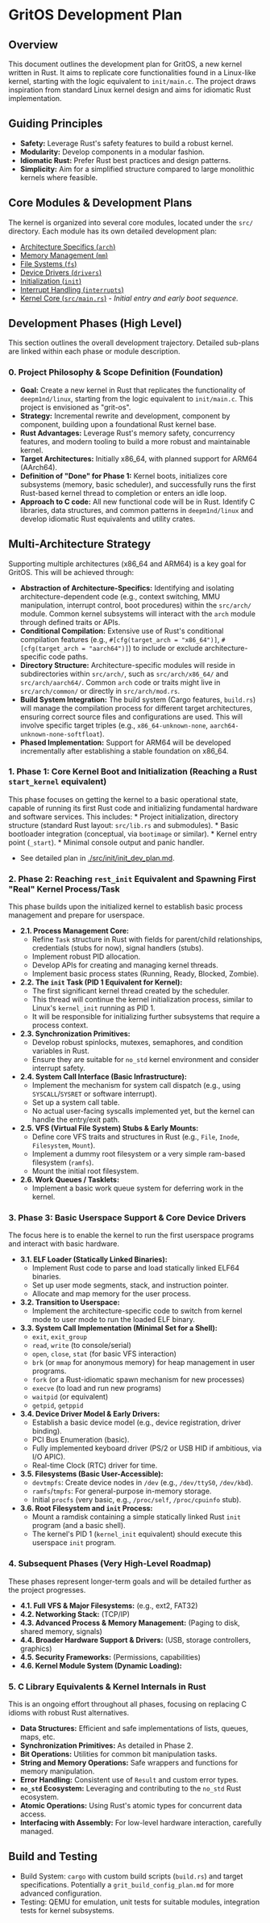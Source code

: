 # GritOS Development Plan

## Overview

This document outlines the development plan for GritOS, a new kernel written in Rust. It aims to replicate core functionalities found in a Linux-like kernel, starting with the logic equivalent to `init/main.c`. The project draws inspiration from standard Linux kernel design and aims for idiomatic Rust implementation.

## Guiding Principles

*   **Safety:** Leverage Rust's safety features to build a robust kernel.
*   **Modularity:** Develop components in a modular fashion.
*   **Idiomatic Rust:** Prefer Rust best practices and design patterns.
*   **Simplicity:** Aim for a simplified structure compared to large monolithic kernels where feasible.

## Core Modules & Development Plans

The kernel is organized into several core modules, located under the `src/` directory. Each module has its own detailed development plan:

*   [Architecture Specifics (`arch`)](./src/arch/arch_dev_plan.md)
*   [Memory Management (`mm`)](./src/mm/mm_dev_plan.md)
*   [File Systems (`fs`)](./src/fs/fs_dev_plan.md)
*   [Device Drivers (`drivers`)](./src/drivers/drivers_dev_plan.md)
*   [Initialization (`init`)](./src/init/init_dev_plan.md)
*   [Interrupt Handling (`interrupts`)](./src/interrupts/interrupt_dev_plan.md)
*   [Kernel Core (`src/main.rs`)](./src/main.rs) - *Initial entry and early boot sequence.*

## Development Phases (High Level)

This section outlines the overall development trajectory. Detailed sub-plans are linked within each phase or module description.

### 0. Project Philosophy & Scope Definition (Foundation)

*   **Goal:** Create a new kernel in Rust that replicates the functionality of `deepm1nd/linux`, starting from the logic equivalent to `init/main.c`. This project is envisioned as "grit-os".
*   **Strategy:** Incremental rewrite and development, component by component, building upon a foundational Rust kernel base.
*   **Rust Advantages:** Leverage Rust's memory safety, concurrency features, and modern tooling to build a more robust and maintainable kernel.
*   **Target Architectures:** Initially x86_64, with planned support for ARM64 (AArch64).
*   **Definition of "Done" for Phase 1:** Kernel boots, initializes core subsystems (memory, basic scheduler), and successfully runs the first Rust-based kernel thread to completion or enters an idle loop.
*   **Approach to C code:** All new functional code will be in Rust. Identify C libraries, data structures, and common patterns in `deepm1nd/linux` and develop idiomatic Rust equivalents and utility crates.

## Multi-Architecture Strategy

Supporting multiple architectures (x86_64 and ARM64) is a key goal for GritOS. This will be achieved through:

*   **Abstraction of Architecture-Specifics:** Identifying and isolating architecture-dependent code (e.g., context switching, MMU manipulation, interrupt control, boot procedures) within the `src/arch/` module. Common kernel subsystems will interact with the `arch` module through defined traits or APIs.
*   **Conditional Compilation:** Extensive use of Rust's conditional compilation features (e.g., `#[cfg(target_arch = "x86_64")]`, `#[cfg(target_arch = "aarch64")]`) to include or exclude architecture-specific code paths.
*   **Directory Structure:** Architecture-specific modules will reside in subdirectories within `src/arch/`, such as `src/arch/x86_64/` and `src/arch/aarch64/`. Common `arch` code or traits might live in `src/arch/common/` or directly in `src/arch/mod.rs`.
*   **Build System Integration:** The build system (Cargo features, `build.rs`) will manage the compilation process for different target architectures, ensuring correct source files and configurations are used. This will involve specific target triples (e.g., `x86_64-unknown-none`, `aarch64-unknown-none-softfloat`).
*   **Phased Implementation:** Support for ARM64 will be developed incrementally after establishing a stable foundation on x86_64.

### 1. Phase 1: Core Kernel Boot and Initialization (Reaching a Rust `start_kernel` equivalent)
This phase focuses on getting the kernel to a basic operational state, capable of running its first Rust code and initializing fundamental hardware and software services. This includes:
    *   Project initialization, directory structure (standard Rust layout: `src/lib.rs` and submodules).
    *   Basic bootloader integration (conceptual, via `bootimage` or similar).
    *   Kernel entry point (`_start`).
    *   Minimal console output and panic handler.
*   See detailed plan in [./src/init/init_dev_plan.md](./src/init/init_dev_plan.md).

### 2. Phase 2: Reaching `rest_init` Equivalent and Spawning First "Real" Kernel Process/Task
This phase builds upon the initialized kernel to establish basic process management and prepare for userspace.
*   **2.1. Process Management Core:**
    *   Refine `Task` structure in Rust with fields for parent/child relationships, credentials (stubs for now), signal handlers (stubs).
    *   Implement robust PID allocation.
    *   Develop APIs for creating and managing kernel threads.
    *   Implement basic process states (Running, Ready, Blocked, Zombie).
*   **2.2. The `init` Task (PID 1 Equivalent for Kernel):**
    *   The first significant kernel thread created by the scheduler.
    *   This thread will continue the kernel initialization process, similar to Linux's `kernel_init` running as PID 1.
    *   It will be responsible for initializing further subsystems that require a process context.
*   **2.3. Synchronization Primitives:**
    *   Develop robust spinlocks, mutexes, semaphores, and condition variables in Rust.
    *   Ensure they are suitable for `no_std` kernel environment and consider interrupt safety.
*   **2.4. System Call Interface (Basic Infrastructure):**
    *   Implement the mechanism for system call dispatch (e.g., using `SYSCALL`/`SYSRET` or software interrupt).
    *   Set up a system call table.
    *   No actual user-facing syscalls implemented yet, but the kernel can handle the entry/exit path.
*   **2.5. VFS (Virtual File System) Stubs & Early Mounts:**
    *   Define core VFS traits and structures in Rust (e.g., `File`, `Inode`, `Filesystem`, `Mount`).
    *   Implement a dummy root filesystem or a very simple ram-based filesystem (`ramfs`).
    *   Mount the initial root filesystem.
*   **2.6. Work Queues / Tasklets:**
    *   Implement a basic work queue system for deferring work in the kernel.

### 3. Phase 3: Basic Userspace Support & Core Device Drivers
The focus here is to enable the kernel to run the first userspace programs and interact with basic hardware.
*   **3.1. ELF Loader (Statically Linked Binaries):**
    *   Implement Rust code to parse and load statically linked ELF64 binaries.
    *   Set up user mode segments, stack, and instruction pointer.
    *   Allocate and map memory for the user process.
*   **3.2. Transition to Userspace:**
    *   Implement the architecture-specific code to switch from kernel mode to user mode to run the loaded ELF binary.
*   **3.3. System Call Implementation (Minimal Set for a Shell):**
    *   `exit`, `exit_group`
    *   `read`, `write` (to console/serial)
    *   `open`, `close`, `stat` (for basic VFS interaction)
    *   `brk` (or `mmap` for anonymous memory) for heap management in user programs.
    *   `fork` (or a Rust-idiomatic spawn mechanism for new processes)
    *   `execve` (to load and run new programs)
    *   `waitpid` (or equivalent)
    *   `getpid`, `getppid`
*   **3.4. Device Driver Model & Early Drivers:**
    *   Establish a basic device model (e.g., device registration, driver binding).
    *   PCI Bus Enumeration (basic).
    *   Fully implemented keyboard driver (PS/2 or USB HID if ambitious, via I/O APIC).
    *   Real-time Clock (RTC) driver for time.
*   **3.5. Filesystems (Basic User-Accessible):**
    *   `devtmpfs`: Create device nodes in `/dev` (e.g., `/dev/ttyS0`, `/dev/kbd`).
    *   `ramfs`/`tmpfs`: For general-purpose in-memory storage.
    *   Initial `procfs` (very basic, e.g., `/proc/self`, `/proc/cpuinfo` stub).
*   **3.6. Root Filesystem and `init` Process:**
    *   Mount a ramdisk containing a simple statically linked Rust `init` program (and a basic shell).
    *   The kernel's PID 1 (`kernel_init` equivalent) should execute this userspace `init` program.

### 4. Subsequent Phases (Very High-Level Roadmap)
These phases represent longer-term goals and will be detailed further as the project progresses.
*   **4.1. Full VFS & Major Filesystems:** (e.g., ext2, FAT32)
*   **4.2. Networking Stack:** (TCP/IP)
*   **4.3. Advanced Process & Memory Management:** (Paging to disk, shared memory, signals)
*   **4.4. Broader Hardware Support & Drivers:** (USB, storage controllers, graphics)
*   **4.5. Security Frameworks:** (Permissions, capabilities)
*   **4.6. Kernel Module System (Dynamic Loading):**

### 5. C Library Equivalents & Kernel Internals in Rust
This is an ongoing effort throughout all phases, focusing on replacing C idioms with robust Rust alternatives.
*   **Data Structures:** Efficient and safe implementations of lists, queues, maps, etc.
*   **Synchronization Primitives:** As detailed in Phase 2.
*   **Bit Operations:** Utilities for common bit manipulation tasks.
*   **String and Memory Operations:** Safe wrappers and functions for memory manipulation.
*   **Error Handling:** Consistent use of `Result` and custom error types.
*   **`no_std` Ecosystem:** Leveraging and contributing to the `no_std` Rust ecosystem.
*   **Atomic Operations:** Using Rust's atomic types for concurrent data access.
*   **Interfacing with Assembly:** For low-level hardware interaction, carefully managed.

## Build and Testing

*   Build System: `cargo` with custom build scripts (`build.rs`) and target specifications. Potentially a `grit_build_config_plan.md` for more advanced configuration.
*   Testing: QEMU for emulation, unit tests for suitable modules, integration tests for kernel subsystems.
```
